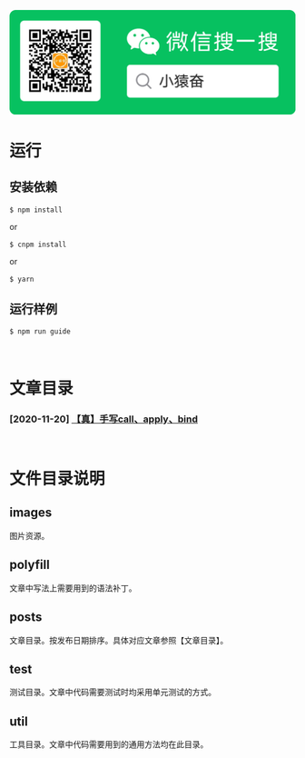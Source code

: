 ![小猿奋](./images/logo_search_qrcode.png)

# 运行

## 安装依赖
```shell
$ npm install
```
or
```shell
$ cnpm install
```
or
```shell
$ yarn
```

## 运行样例

```shell
$ npm run guide
```

<br>

# 文章目录

### [2020-11-20] [【真】手写call、apply、bind]()

<br>

# 文件目录说明

## images
图片资源。

## polyfill
文章中写法上需要用到的语法补丁。

## posts
文章目录。按发布日期排序。具体对应文章参照【文章目录】。

## test
测试目录。文章中代码需要测试时均采用单元测试的方式。

## util
工具目录。文章中代码需要用到的通用方法均在此目录。

